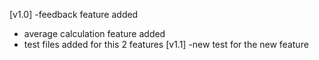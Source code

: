 [v1.0]
-feedback feature added
- average calculation feature added
- test files added for this 2 features
[v1.1]
-new test for the new feature
